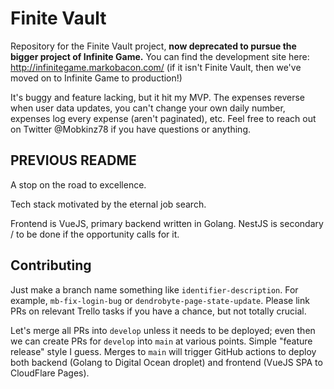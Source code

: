 # Finite Vault

Repository for the Finite Vault project, **now deprecated to pursue the bigger project of Infinite Game.** You can find the development site here: http://infinitegame.markobacon.com/ (if it isn't Finite Vault, then we've moved on to Infinite Game to production!)

It's buggy and feature lacking, but it hit my MVP. The expenses reverse when user data updates, you can't change your own daily number, expenses log every expense (aren't paginated), etc. Feel free to reach out on Twitter @Mobkinz78 if you have questions or anything.

## PREVIOUS README ##

A stop on the road to excellence.

Tech stack motivated by the eternal job search.

Frontend is VueJS, primary backend written in Golang. NestJS is secondary / to be done if the opportunity calls for it.

## Contributing

Just make a branch name something like `identifier-description`. For example, `mb-fix-login-bug` or `dendrobyte-page-state-update`. Please link PRs on relevant Trello tasks if you have a chance, but not totally crucial.

Let's merge all PRs into `develop` unless it needs to be deployed; even then we can create PRs for `develop` into `main` at various points. Simple "feature release" style I guess. Merges to `main` will trigger GitHub actions to deploy both backend (Golang to Digital Ocean droplet) and frontend (VueJS SPA to CloudFlare Pages).
